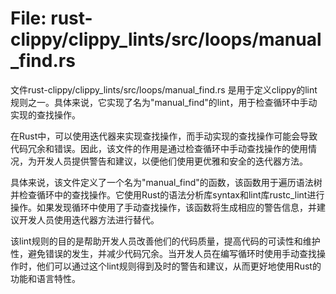 # File: rust-clippy/clippy_lints/src/loops/manual_find.rs

文件rust-clippy/clippy_lints/src/loops/manual_find.rs 是用于定义clippy的lint规则之一。具体来说，它实现了名为"manual_find"的lint，用于检查循环中手动实现的查找操作。

在Rust中，可以使用迭代器来实现查找操作，而手动实现的查找操作可能会导致代码冗余和错误。因此，该文件的作用是通过检查循环中手动查找操作的使用情况，为开发人员提供警告和建议，以便他们使用更优雅和安全的迭代器方法。

具体来说，该文件定义了一个名为"manual_find"的函数，该函数用于遍历语法树并检查循环中的查找操作。它使用Rust的语法分析库syntax和lint库rustc_lint进行操作。如果发现循环中使用了手动查找操作，该函数将生成相应的警告信息，并建议开发人员使用迭代器方法进行替代。

该lint规则的目的是帮助开发人员改善他们的代码质量，提高代码的可读性和维护性，避免错误的发生，并减少代码冗余。当开发人员在编写循环时使用手动查找操作时，他们可以通过这个lint规则得到及时的警告和建议，从而更好地使用Rust的功能和语言特性。

